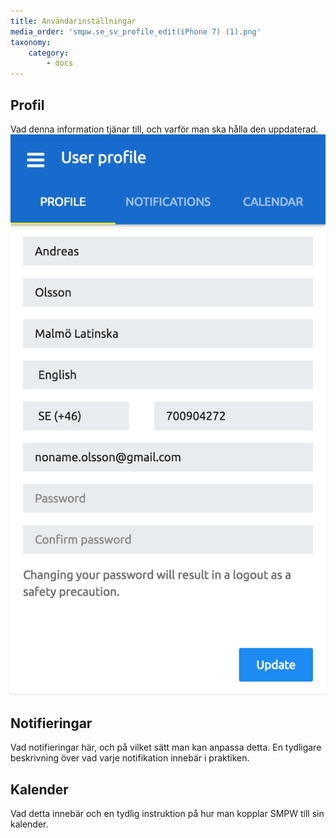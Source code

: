 ```yaml
---
title: Användarinställningar
media_order: 'smpw.se_sv_profile_edit(iPhone 7) (1).png'
taxonomy:
    category:
        - docs
---
```


## Profil
Vad denna information tjänar till, och varför man ska hålla den uppdaterad.
![](smpw.se_sv_profile_edit%28iPhone%207%29%20%281%29.png)

## Notifieringar
Vad notifieringar här, och på vilket sätt man kan anpassa detta. En tydligare beskrivning över vad varje notifikation innebär i praktiken.

## Kalender
Vad detta innebär och en tydlig instruktion på hur man kopplar SMPW till sin kalender.